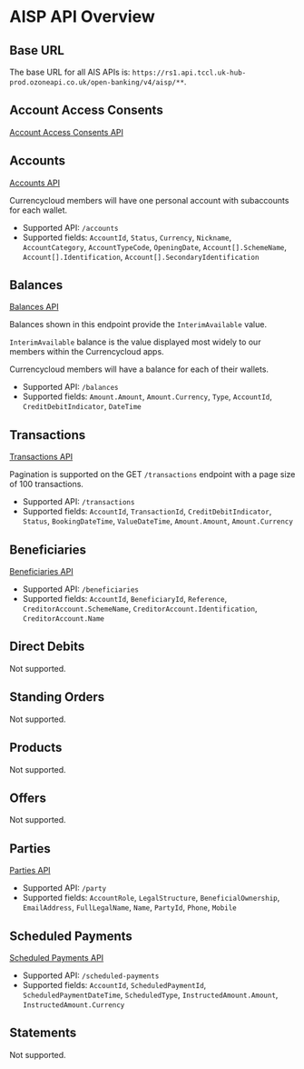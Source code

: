 # AISP API Overview

## Base URL
The base URL for all AIS APIs is: `https://rs1.api.tccl.uk-hub-prod.ozoneapi.co.uk/open-banking/v4/aisp/**`.

## Account Access Consents
[Account Access Consents API](/perry/developer/documentation?resource=ukhub-tccl-portal&document=swagger/account-info-openapi.yaml#operations-tag-Account_Access)

## Accounts
[Accounts API](/perry/developer/documentation?resource=ukhub-tccl-portal&document=swagger/account-info-openapi.yaml#operations-tag-Accounts)

Currencycloud members will have one personal account with subaccounts for each wallet.

- Supported API: `/accounts`
- Supported fields: `AccountId`, `Status`, `Currency`, `Nickname`, `AccountCategory`, `AccountTypeCode`, `OpeningDate`, `Account[].SchemeName`, `Account[].Identification`,  `Account[].SecondaryIdentification`

## Balances
[Balances API](/perry/developer/documentation?resource=ukhub-tccl-portal&document=swagger/account-info-openapi.yaml#operations-tag-Balances)

Balances shown in this endpoint provide the `InterimAvailable` value.

`InterimAvailable` balance is the value displayed most widely to our members within the Currencycloud apps.

Currencycloud members will have a balance for each of their wallets.

- Supported API: `/balances`
- Supported fields: `Amount.Amount`, `Amount.Currency`, `Type`, `AccountId`, `CreditDebitIndicator`, `DateTime`

## Transactions
[Transactions API](/perry/developer/documentation?resource=ukhub-tccl-portal&document=swagger/account-info-openapi.yaml#operations-tag-Transactions)

Pagination is supported on the GET `/transactions` endpoint with a page size of 100 transactions.

- Supported API: `/transactions`
- Supported fields: `AccountId`, `TransactionId`, `CreditDebitIndicator`, `Status`, `BookingDateTime`, `ValueDateTime`, `Amount.Amount`, `Amount.Currency`

## Beneficiaries
[Beneficiaries API](/perry/developer/documentation?resource=ukhub-tccl-portal&document=swagger/account-info-openapi.yaml#operations-tag-Beneficiaries)

- Supported API: `/beneficiaries`
- Supported fields: `AccountId`, `BeneficiaryId`, `Reference`, `CreditorAccount.SchemeName`, `CreditorAccount.Identification`, `CreditorAccount.Name`

## Direct Debits
Not supported.

## Standing Orders
Not supported.

## Products
Not supported.

## Offers
Not supported.

## Parties
[Parties API](/perry/developer/documentation?resource=ukhub-tccl-portal&document=swagger/account-info-openapi.yaml#operations-tag-Parties)

- Supported API: `/party`
- Supported fields: `AccountRole`, `LegalStructure`, `BeneficialOwnership`, `EmailAddress`, `FullLegalName`, `Name`, `PartyId`, `Phone`, `Mobile`

## Scheduled Payments
[Scheduled Payments API](/perry/developer/documentation?resource=ukhub-tccl-portal&document=swagger/account-info-openapi.yaml#operations-tag-Scheduled_Payments)

- Supported API: `/scheduled-payments`
- Supported fields: `AccountId`, `ScheduledPaymentId`, `ScheduledPaymentDateTime`, `ScheduledType`, `InstructedAmount.Amount`, `InstructedAmount.Currency` 

## Statements
Not supported.

